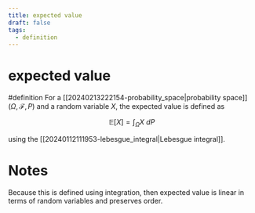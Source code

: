 ```yaml
---
title: expected value
draft: false
tags:
  - definition
---
```

# expected value
#definition
For a [[20240213222154-probability_space|probability space]] $(\Omega, \mathcal{F}, P)$ and a random variable $X$, the expected value is defined as

$$ \mathbb{E}[X] = \int_\Omega X \ dP $$

using the [[20240112111953-lebesgue_integral|Lebesgue integral]].

# Notes
Because this is defined using integration, then expected value is linear in terms of random variables and preserves order.

